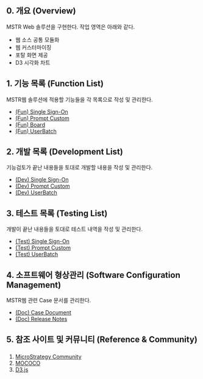 ## 0. 개요 (Overview)
MSTR Web 솔루션을 구현한다. 작업 영역은 아래와 같다.
 - 웹 소스 공통 모듈화 
 - 웹 커스터마이징
 - 포탈 화면 제공
 - D3 시각화 차트

## 1. 기능 목록 (Function List)
MSTR웹 솔루션에 적용할 기능들을 각 목록으로 작성 및 관리한다.
 - [(Fun) Single Sign-On](https://github.com/JUOHJANG/Document/blob/main/Single%20Sign-On.md)
 - [(Fun) Prompt Custom](https://github.com/JUOHJANG/Document/blob/main/Prompt%20Custom.md)
 - [(Fun) Board](https://github.com/JUOHJANG/Document/blob/main/Board.md)
 - [(Fun) UserBatch](https://github.com/JUOHJANG/Document/blob/main/UserBatch.md)
## 2. 개발 목록 (Development List)
기능검토가 끝난 내용들을 토대로 개발할 내용을 작성 및 관리한다.
 - [(Dev) Single Sign-On](https://github.com/JUOHJANG/Document/blob/main/Single%20Sign-On.md)
 - [(Dev) Prompt Custom](https://github.com/JUOHJANG/Document/blob/main/Prompt%20Custom.md)
 - [(Dev) UserBatch](UserBatch)
## 3. 테스트 목록 (Testing List)
개발이 끝난 내용들을 토대로 테스트 내역을 작성 및 관리한다.
 - [(Test) Single Sign-On](https://github.com/JUOHJANG/Document/blob/main/Single%20Sign-On.md)
 - [(Test) Prompt Custom](https://github.com/JUOHJANG/Document/blob/main/Prompt%20Custom.md)
 - [(Test) UserBatch](UserBatch)
## 4. 소프트웨어 형상관리 (Software Configuration Management)
MSTR웹 관련 Case 문서를 관리한다.
 - [(Doc) Case Document](https://github.com/JUOHJANG/Document/blob/main/Case%20Document.md)
 - [(Doc) Release Notes](https://github.com/JUOHJANG/Document/blob/main/ReleaseNote.md)

## 5. 참조 사이트 및 커뮤니티 (Reference & Community)
###
1. [MicroStrategy Community](https://community.microstrategy.com/s/?language=en_US)
2. [MOCOCO](https://mococo.co.kr/)
3. [D3.js](https://d3js.org/)


